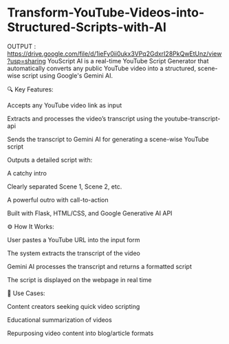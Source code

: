 # Transform-YouTube-Videos-into-Structured-Scripts-with-AI
OUTPUT : https://drive.google.com/file/d/1ieFy0ii0ukx3VPq2GdxrI28PkQwEtUnz/view?usp=sharing
YouScript AI is a real-time YouTube Script Generator that automatically converts any public YouTube video into a structured, scene-wise script using Google's Gemini AI.

🔍 Key Features:

Accepts any YouTube video link as input

Extracts and processes the video’s transcript using the youtube-transcript-api

Sends the transcript to Gemini AI for generating a scene-wise YouTube script

Outputs a detailed script with:

A catchy intro

Clearly separated Scene 1, Scene 2, etc.

A powerful outro with call-to-action

Built with Flask, HTML/CSS, and Google Generative AI API

⚙️ How It Works:

User pastes a YouTube URL into the input form

The system extracts the transcript of the video

Gemini AI processes the transcript and returns a formatted script

The script is displayed on the webpage in real time

🧠 Use Cases:

Content creators seeking quick video scripting

Educational summarization of videos

Repurposing video content into blog/article formats
